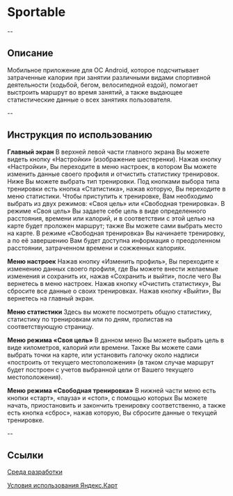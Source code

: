 # Sportable
--
## Описание ##
Мобильное приложение для OC Android, которое подсчитывает затраченные калории при занятии различными видами спортивной деятельности (ходьбой, бегом, велосипедной ездой), помогает выстроить маршрут во время занятий, а также выдающее статистические данные о всех занятиях пользователя.

--
## Инструкция по использованию

__Главный экран__
В верхней левой части главного экрана Вы можете видеть кнопку «Настройки» (изображение шестеренки). Нажав кнопку «Настройки», Вы переходите в меню настроек, в котором Вы можете изменить данные своего профиля и отчистить статистику тренировок. 
Ниже Вы можете выбрать тип тренировки. Под кнопками выбора типа тренировки есть кнопка «Статистика», нажав которую, Вы переходите в меню статистики.
Чтобы приступить к тренировке, Вам необходимо выбрать из двух режимов: «Своя цель» или «Свободная тренировка». В режиме «Своя цель» Вы задаете себе цель в виде определенного расстояния, времени или калорий, и в соответствии с этой целью на карте будет проложен маршрут; также Вы можете сами выбрать место на карте. В режиме «Свободная тренировка» Вы начинаете тренировку, а по её завершению Вам будет доступна информация о преодоленном расстоянии, затраченном времени и сожженных калориях. 

__Меню настроек__
Нажав кнопку «Изменить профиль», Вы переходите к изменению данных своего профиля, где Вы можете внести желаемые изменения и сохранить их, нажав «Сохранить и выйти», после чего Вы вернетесь в меню настроек.
Нажав кнопку «Очистить статистику», Вы сбросите все данные о своих тренировках.
Нажав кнопку «Выйти», Вы вернетесь на главный экран.

__Меню статистики__
Здесь вы можете посмотреть общую статистику, статистику по тренировкам или по дням, пролистав на соответствующую страницу.

__Меню режима «Своя цель»__
В данном меню Вы можете выбрать цель в виде километров, калорий или времени. Также Вы можете сами выбрать точки на карте, или установить галочку около надписи «построить от текущего местоположения» (в таком случае маршрут будет построен с учетов выбранной цели от Вашего текущего местоположения).

__Меню режима «Свободная тренировка»__
В нижней части меню есть кнопки «старт», «пауза» и «стоп», с помощью которых Вы можете начать, приостановить и закончить тренировку соответственно, а также есть кнопка «сброс», нажав которую, Вы сбросите данные о текущей тренировке.

--
## Ссылки

[Среда разработки](https://developer.android.com/studio)

[Условия использования Яндекс.Карт](https://yandex.ru/legal/maps_termsofuse/)

